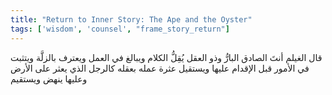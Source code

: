 ```yaml
---
title: "Return to Inner Story: The Ape and the Oyster"
tags: ['wisdom', 'counsel', "frame_story_return"]
---
```


 قال الغيلم أنتَ الصادق البارُّ وذو العقل يُقِلُّ الكلام ويبالغ في العمل ويعترف بالزلَّة ويتثبت في الأمور قبل الإقدام عليها ويستقيل عثرة عمله بعقله كالرجل الذي يعثر على الأرض وعليها ينهض ويستقيم
